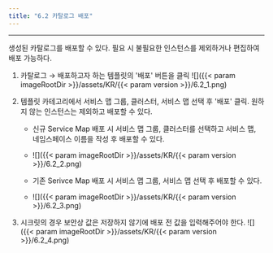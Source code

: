 ```yaml
---
title: "6.2 카탈로그 배포"
---
```


---
생성된 카탈로그를 배포할 수 있다. 필요 시 불필요한 인스턴스를 제외하거나 편집하여 배포 가능하다.

1. 카탈로그 →  배포하고자 하는 템플릿의 '배포' 버튼을 클릭
    ![]({{< param imageRootDir >}}/assets/KR/{{< param version >}}/6.2_1.png)

2. 템플릿 카테고리에서 서비스 맵 그룹, 클러스터, 서비스 맵 선택 후 '배포' 클릭. 원하지 않는 인스턴스는 제외하고 배포할 수 있다.
    * 신규 Service Map 배포 시 서비스 맵 그룹, 클러스터를 선택하고 서비스 맵, 네임스페이스 이름을 작성 후 배포할 수 있다.
    * ![]({{< param imageRootDir >}}/assets/KR/{{< param version >}}/6.2_2.png)
    
    * 기존 Serivce Map 배포 시 서비스 맵 그룹, 서비스 맵 선택 후 배포할 수 있다.
    * ![]({{< param imageRootDir >}}/assets/KR/{{< param version >}}/6.2_3.png)

3. 시크릿의 경우 보안상 값은 저장하지 않기에 배포 전 값을 입력해주어야 한다.
    ![]({{< param imageRootDir >}}/assets/KR/{{< param version >}}/6.2_4.png)
